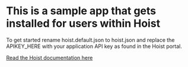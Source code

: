 # This is a sample app that gets installed for users within Hoist 

To get started rename hoist.default.json to hoist.json and replace the APIKEY_HERE with your application API key as found in the Hoist portal.

[Read the Hoist documentation here](http://docs.hoi.io/portal/overview/portal-overview/)
